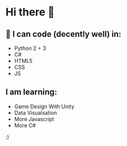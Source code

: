 # Hi there 👋

## 🌱 I can code (decently well) in:
- Python 2 + 3
- C#
- HTML5
- CSS
- JS

## I am learning:
- Game Design With Unity
- Data Visualsation
- More Javascript
- More C#

:)
